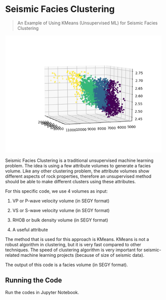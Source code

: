# Seismic Facies Clustering
> An Example of Using KMeans (Unsupervised ML) 
> for Seismic Facies Clustering


![](facies_clustering.png)

Seismic Facies Clustering is a traditional unsupervised machine learning problem. The idea is using a few attribute volumes to generate a facies volume. Like any other clustering problem, the attribute volumes show different aspects of rock properties, therefore an unsupervised method should be able to make different clusters using these attributes.

For this specific code, we use 4 volumes as input: 

1) VP or P-wave velocity volume (in SEGY format)

2) VS or S-wave velocity volume (in SEGY format)

3) RHOB or bulk density volume (in SEGY format)

4) A useful attribute

The method that is used for this approach is KMeans. KMeans is not a robust algorithm in clustering, but it is very fast compared to other techniques. The speed of clustering algorithm is very important for seismic-related machine learning projects (because of size of seismic data). 

The output of this code is a facies volume (in SEGY format). 

## Running the Code
Run the codes in Jupyter Notebook.
